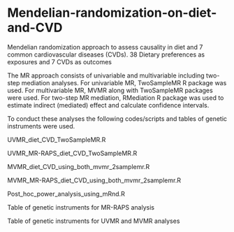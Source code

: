 # Mendelian-randomization-on-diet-and-CVD
Mendelian randomization approach to assess causality in diet and 7 common cardiovascular diseases (CVDs). 
38 Dietary preferences as exposures and 7 CVDs as outcomes

The MR approach consists of univariable and multivariable including two-step mediation analyses. 
For univariable MR, TwoSampleMR R package was used. 
For multivariable MR, MVMR along with TwoSampleMR packages were used. 
For two-step MR mediation, RMediation R package was used to estimate indirect (mediated) effect and calculate confidence intervals.

To conduct these analyses the following codes/scripts and tables of genetic instruments were used.

UVMR_diet_CVD_TwoSampleMR.R

UVMR_MR-RAPS_diet_CVD_TwoSampleMR.R

MVMR_diet_CVD_using_both_mvmr_2samplemr.R

MVMR_MR-RAPS_diet_CVD_using_both_mvmr_2samplemr.R

Post_hoc_power_analysis_using_mRnd.R

Table of genetic instruments for MR-RAPS analysis

Table of genetic instruments for UVMR and MVMR analyses
